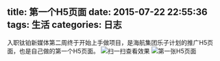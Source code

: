 title: 第一个H5页面
date: 2015-07-22 22:55:36
tags: 生活
categories: 日志
---
入职钛铂新媒体第二周终于开始上手做项目，是海航集团乐子计划的推广H5页面，也是自己做的第一个H5页面。
![扫一扫查看效果](http://ww1.sinaimg.cn/small/7f9cca5dgw1euc0s9fxd4j208w08wwf8.jpg)
![第一张H5页面](http://ww1.sinaimg.cn/large/7f9cca5dgw1euc0di8rxqj20m80gogoy.jpg)